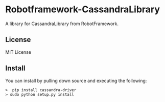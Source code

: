 # Robotframework-CassandraLibrary

A library for CassandraLibrary from RobotFramework.

License
-------
MIT License

Install
-------
You can install by pulling down source and executing the following:

    >  pip install cassandra-driver
    > sudo python setup.py install



